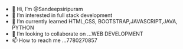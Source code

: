 - 👋 Hi, I’m @Sandeepsiripuram
- 👀 I’m interested in full stack development
- 🌱 I’m currently learned HTML,CSS, BOOTSTRAP,JAVASCRIPT,JAVA, PYTHON
- 💞️ I’m looking to collaborate on ...WEB DEVELOPMENT
- 📫 How to reach me ...7780270857

<!---
Sandeepsiripuram/Sandeepsiripuram is a ✨ special ✨ repository because its `README.md` (this file) appears on your GitHub profile.
You can click the Preview link to take a look at your changes.
--->

